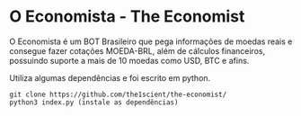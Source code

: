 # O Economista - The Economist

O Economista é um BOT Brasileiro que pega informações de moedas reais e consegue fazer cotações MOEDA-BRL, além de cálculos financeiros, possuindo suporte a mais de 10 moedas como USD, BTC e afins.

Utiliza algumas dependências e foi escrito em python.

```
git clone https://github.com/the1scient/the-economist/
python3 index.py (instale as dependências)
```
